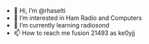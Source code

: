 - 👋 Hi, I’m @rhaselti
- 👀 I’m interested in Ham Radio and Computers
- 🌱 I’m currently learning radiosond
- 📫 How to reach me fusion 21493 as ke0yjj

<!---
rhaselti/rhaselti is a ✨ special ✨ repository because its `README.md` (this file) appears on your GitHub profile.
You can click the Preview link to take a look at your changes.
--->
